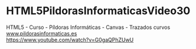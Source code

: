 # HTML5PildorasInformaticasVideo30
HTML5 - Curso - Píldoras Informáticas - Canvas - Trazados curvos
<br />
www.pildorasinformaticas.es
<br/>
https://www.youtube.com/watch?v=G0gaQPhZUwU
<br />
